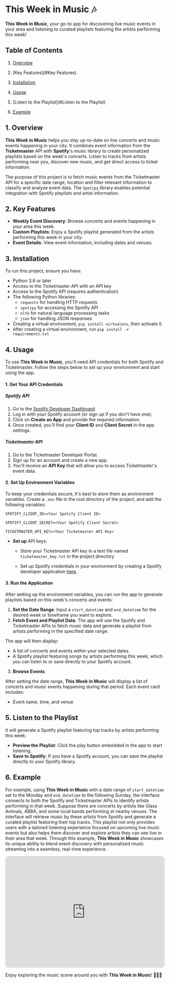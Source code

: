 # This Week in Music 🎶

**This Week in Music**, your go-to app for discovering live music events in your area and listening to curated playlists featuring the artists performing this week!



## Table of Contents

1. [Overview](#Overview)

2. [Key Features](#Key Features)

3. [Installation](#Installation)

4. [Usage](#usage)

5. [Listen to the Playlist](#Listen to the Playlist)

6. [Example](#Example)

   

## 1. Overview

**This Week in Music** helps you stay up-to-date on live concerts and music events happening in your city. It combines event information from the **Ticketmaster** API with **Spotify**'s music library to create personalized playlists based on the week's concerts. Listen to tracks from artists performing near you, discover new music, and get direct access to ticket information.

The purpose of this project is to fetch music events from the Ticketmaster API for a specific date range, location and filter relevant information to classify and analyze event data. The `Spotipy` library enables potential integration with Spotify playlists and artist information.



## 2. Key Features

- **Weekly Event Discovery**: Browse concerts and events happening in your area this week.
- **Custom Playlists**: Enjoy a Spotify playlist generated from the artists performing this week in your city.
- **Event Details**: View event information, including dates and venues.



## 3. Installation

To run this project, ensure you have:

- Python 3.6 or later
- Access to the Ticketmaster API with an API key
- Access to the Spotify API (requires authentication)
- The following Python libraries:
  - `requests` for handling HTTP requests
  - `spotipy` for accessing the Spotify API
  - `nltk` for natural language processing tasks
  - `json` for handling JSON responses
- Creating a virtual environment, `pip install virtualenv`, then activate it.
- After creating a virtual environment, run `pip install -r requirements.txt`



## 4. Usage

To use **This Week in Music**, you'll need API credentials for both Spotify and Ticketmaster. Follow the steps below to set up your environment and start using the app.

#### 1. Get Your API Credentials

##### Spotify API

1. Go to the [Spotify Developer Dashboard](https://developer.spotify.com/dashboard/).
2. Log in with your Spotify account (or sign up if you don't have one).
3. Click on **Create an App** and provide the required information.
4. Once created, you'll find your **Client ID** and **Client Secret** in the app settings.

##### Ticketmaster API

1. Go to the Ticketmaster Developer Portal.
2. Sign up for an account and create a new app.
3. You'll receive an **API Key** that will allow you to access Ticketmaster's event data.

#### 2. Set Up Environment Variables

To keep your credentials secure, it's best to store them as environment variables. Create a `.env` file in the root directory of the project, and add the following variables:

`SPOTIFY_CLIENT_ID=<Your Spotify Client ID> `

`SPOTIFY_CLIENT_SECRET=<Your Spotify Client Secret> `

`TICKETMASTER_API_KEY=<Your Ticketmaster API Key>`

- **Set up** API keys:

  - Store your Ticketmaster API key in a text file named `ticketmaster_key.txt` in the project directory

  - Set up Spotify credentials in your environment by creating a Spotify developer application [here](https://developer.spotify.com/).

#### 3. Run the Application

After setting up the environment variables, you can run the app to generate playlists based on this week's concerts and events:

1. **Set the Date Range**: Input a `start_datetime` and `end_datetime` for the desired week or timeframe you want to explore.
2. **Fetch Event and Playlist Data**: The app will use the Spotify and Ticketmaster APIs to fetch music data and generate a playlist from artists performing in the specified date range.

The app will then display:

- A list of concerts and events within your selected dates.
- A Spotify playlist featuring songs by artists performing this week, which you can listen to or save directly to your Spotify account.

3. **Browse Events**

After setting the date range, **This Week in Music** will display a list of concerts and music events happening during that period. Each event card includes:

- Event name, time, and venue

  

## 5. Listen to the Playlist

It will generate a Spotify playlist featuring top tracks by artists performing this week.

- **Preview the Playlist**: Click the play button embedded in the app to start listening.
- **Save to Spotify**: If you have a Spotify account, you can save the playlist directly to your Spotify library.



## 6. Example

For example, using **This Week in Music** with a date range of `start_datetime` set to the Monday and `end_datetime` to the following Sunday, the interface connects to both the Spotify and Ticketmaster APIs to identify artists performing in that week. Suppose there are concerts by artists like Glass Animals, ABBA, and some local bands performing at nearby venues. The interface will retrieve music by these artists from Spotify and generate a curated playlist featuring their top tracks. This playlist not only provides users with a tailored listening experience focused on upcoming live music events but also helps them discover and explore artists they can see live in their area that week. Through this example, **This Week in Music** showcases its unique ability to blend event discovery with personalized music streaming into a seamless, real-time experience.



<iframe style="border-radius:12px" src="https://open.spotify.com/embed/playlist/09NlA0BVdE7Y0vfa4jpw1l?utm_source=generator" width="100%" height="352" frameBorder="0" allowfullscreen="" allow="autoplay; clipboard-write; encrypted-media; fullscreen; picture-in-picture" loading="lazy"></iframe>

Enjoy exploring the music scene around you with **This Week in Music**! 🎸🎤🎻

